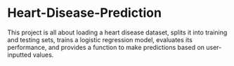 # Heart-Disease-Prediction

This project is all about loading a heart disease dataset, splits it into training and testing sets, trains a logistic regression model, evaluates its performance, and provides a function to make predictions based on user-inputted values.
